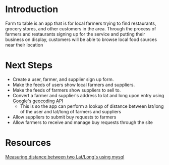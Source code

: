 # Introduction

Farm to table is an app that is for local farmers trying to find restaurants, grocery stores, and other customers in the area.
Through the process of farmers and restaurants signing up for the service and putting their business on display, customers will be able to browse local food sources near their location


# Next Steps 

* Create a user, farmer, and supplier sign up form.
* Make the feeds of users show local farmers and suppliers.
* Make the feeds of farmers show suppliers to sell to. 
* Convert a farmer and supplier's address to lat and long upon entry using [Google's geocoding API](https://developers.google.com/maps/documentation/geocoding/intro)
    * This is so the app can perform a lookup of distance between lat/long of the user and lat/long of farmers and suppliers
* Allow suppliers to submit buy requests to farmers
* Allow farmers to receive and manage buy requests through the site 


# Resources

[Measuring distance between two Lat/Long's using mysql](https://tighten.co/blog/a-mysql-distance-function-you-should-know-about)



